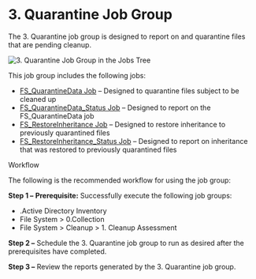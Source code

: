 # 3. Quarantine Job Group

The 3. Quarantine job group is designed to report on and quarantine files that are pending cleanup.

![3. Quarantine Job Group in the Jobs Tree](/img/product_docs/accessanalyzer/12.0/solutions/filesystem/cleanup/quarantine/jobstree.webp)

This job group includes the following jobs:

- [FS_QuarantineData Job](/docs/accessanalyzer/12.0/solutions/filesystem/cleanup/quarantine/fs_quarantinedata.md) – Designed to quarantine files subject to be cleaned
  up
- [FS_QuarantineData_Status Job](/docs/accessanalyzer/12.0/solutions/filesystem/cleanup/quarantine/fs_quarantinedata_status.md) – Designed to report on the
  FS_QuarantineData job
- [FS_RestoreInheritance Job](/docs/accessanalyzer/12.0/solutions/filesystem/cleanup/quarantine/fs_restoreinheritance.md) – Designed to restore inheritance to
  previously quarantined files
- [FS_RestoreInheritance_Status Job](/docs/accessanalyzer/12.0/solutions/filesystem/cleanup/quarantine/fs_restoreinheritance_status.md) – Designed to report on
  inheritance that was restored to previously quarantined files

Workflow

The following is the recommended workflow for using the job group:

**Step 1 –** **Prerequisite:** Successfully execute the following job groups:

- .Active Directory Inventory
- File System > 0.Collection
- File System > Cleanup > 1. Cleanup Assessment

**Step 2 –** Schedule the 3. Quarantine job group to run as desired after the prerequisites have
completed.

**Step 3 –** Review the reports generated by the 3. Quarantine job group.
